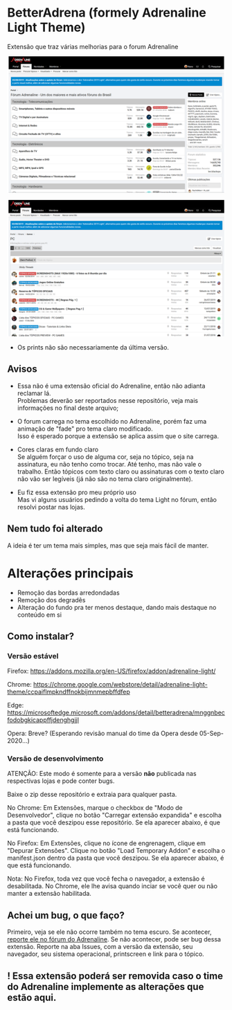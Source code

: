 # BetterAdrena (formely Adrenaline Light Theme)
Extensão que traz várias melhorias para o forum Adrenaline

![browser_img](https://raw.githubusercontent.com/AdrianoCahete/AdrenalineLight/master/img/browser_img.png)

![browser_img2](https://raw.githubusercontent.com/AdrianoCahete/AdrenalineLight/master/img/browser_img-2.png)

* Os prints não são necessariamente da última versão.


## Avisos
- Essa não é uma extensão oficial do Adrenaline, então não adianta reclamar lá.  
Problemas deverão ser reportados nesse repositório, veja mais informações no final deste arquivo;

- O forum carrega no tema escolhido no Adrenaline, porém faz uma animação de "fade" pro tema claro modificado.  
Isso é esperado porque a extensão se aplica assim que o site carrega.

- Cores claras em fundo claro  
Se alguém forçar o uso de alguma cor, seja no tópico, seja na assinatura, eu não tenho como trocar. Até tenho, mas não vale o trabalho.
Então tópicos com texto claro ou assinaturas com o texto claro não vão ser legíveis (já não são no tema claro originalmente).

- Eu fiz essa extensão pro meu próprio uso  
Mas vi alguns usuários pedindo a volta do tema Light no fórum, então resolvi postar nas lojas.

## Nem tudo foi alterado
A ideia é ter um tema mais simples, mas que seja mais fácil de manter.

# Alterações principais
- Remoção das bordas arredondadas
- Remoção dos degradês
- Alteração do fundo pra ter menos destaque, dando mais destaque no conteúdo em si

## Como instalar?

### Versão estável
Firefox: https://addons.mozilla.org/en-US/firefox/addon/adrenaline-light/  

Chrome: https://chrome.google.com/webstore/detail/adrenaline-light-theme/ccpaiflmpkndffnokbijmnmepbffdfep  

Edge: https://microsoftedge.microsoft.com/addons/detail/betteradrena/mnggnbecfodobgkicappffjdenghgjjl

Opera: Breve? (Esperando revisão manual do time da Opera desde 05-Sep-2020...)


### Versão de desenvolvimento

ATENÇÂO: Este modo é somente para a versão **não** publicada nas respectivas lojas e pode conter bugs.

Baixe o zip desse repositório e extraia para qualquer pasta.

No Chrome: Em Extensões, marque o checkbox de "Modo de Desenvolvedor", clique no botão "Carregar extensão expandida" e escolha a pasta que você deszipou esse repositório.
Se ela aparecer abaixo, é que está funcionando.

No Firefox: Em Extensões, clique no ícone de engrenagem, clique em "Depurar Extensões". Clique no botão "Load Temporary Addon" e escolha o manifest.json dentro da pasta que você deszipou.
Se ela aparecer abaixo, é que está funcionando.

Nota: No Firefox, toda vez que você fecha o navegador, a extensão é desabilitada. No Chrome, ele lhe avisa quando inciar se você quer ou não manter a extensão habilitada.

## Achei um bug, o que faço?
Primeiro, veja se ele não ocorre também no tema escuro. Se acontecer, [reporte ele no fórum do Adrenaline](https://adrenaline.com.br/forum/threads/bugs-do-forum-em-geral-relatem-aqui.363386/).
Se não acontecer, pode ser bug dessa extensão.
Reporte na aba Issues, com a versão da extensão, seu navegador, seu sistema operacional, printscreen e link para o tópico.

## ! Essa extensão poderá ser removida caso o time do Adrenaline implemente as alterações que estão aqui.
